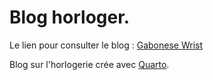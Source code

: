 # Blog horloger. 

Le lien pour consulter le blog : [Gabonese Wrist](https://gabonesewrist.com)

Blog sur l'horlogerie crée avec [Quarto](https://quarto.org/).
